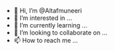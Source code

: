 - 👋 Hi, I’m @Altafmuneeri
- 👀 I’m interested in ...
- 🌱 I’m currently learning ...
- 💞️ I’m looking to collaborate on ...
- 📫 How to reach me ...

<!---
Altafmuneeri/Altafmuneeri is a ✨ special ✨ repository because its `README.md` (this file) appears on your GitHub profile.
You can click the Preview link to take a look at your changes.
--->
